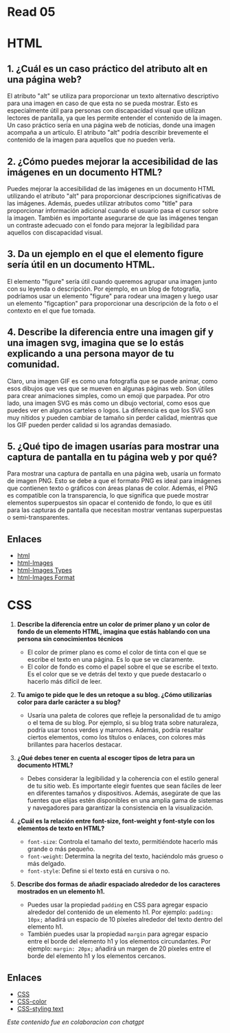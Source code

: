 # Read 05 

# **HTML**

## 1. **¿Cuál es un caso práctico del atributo alt en una página web?**

   El atributo "alt" se utiliza para proporcionar un texto alternativo descriptivo para una imagen en caso de que esta no se pueda mostrar. Esto es especialmente útil para personas con discapacidad visual que utilizan lectores de pantalla, ya que les permite entender el contenido de la imagen. Un caso práctico sería en una página web de noticias, donde una imagen acompaña a un artículo. El atributo "alt" podría describir brevemente el contenido de la imagen para aquellos que no pueden verla.

## 2. **¿Cómo puedes mejorar la accesibilidad de las imágenes en un documento HTML?**

   Puedes mejorar la accesibilidad de las imágenes en un documento HTML utilizando el atributo "alt" para proporcionar descripciones significativas de las imágenes. Además, puedes utilizar atributos como "title" para proporcionar información adicional cuando el usuario pasa el cursor sobre la imagen. También es importante asegurarse de que las imágenes tengan un contraste adecuado con el fondo para mejorar la legibilidad para aquellos con discapacidad visual.

## 3. **Da un ejemplo en el que el elemento figure sería útil en un documento HTML.**

   El elemento "figure" sería útil cuando queremos agrupar una imagen junto con su leyenda o descripción. Por ejemplo, en un blog de fotografía, podríamos usar un elemento "figure" para rodear una imagen y luego usar un elemento "figcaption" para proporcionar una descripción de la foto o el contexto en el que fue tomada.

## 4. **Describe la diferencia entre una imagen gif y una imagen svg, imagina que se lo estás explicando a una persona mayor de tu comunidad.**

   Claro, una imagen GIF es como una fotografía que se puede animar, como esos dibujos que ves que se mueven en algunas páginas web. Son útiles para crear animaciones simples, como un emoji que parpadea. Por otro lado, una imagen SVG es más como un dibujo vectorial, como esos que puedes ver en algunos carteles o logos. La diferencia es que los SVG son muy nítidos y pueden cambiar de tamaño sin perder calidad, mientras que los GIF pueden perder calidad si los agrandas demasiado.

## 5. **¿Qué tipo de imagen usarías para mostrar una captura de pantalla en tu página web y por qué?**

   Para mostrar una captura de pantalla en una página web, usaría un formato de imagen PNG. Esto se debe a que el formato PNG es ideal para imágenes que contienen texto o gráficos con áreas planas de color. Además, el PNG es compatible con la transparencia, lo que significa que puede mostrar elementos superpuestos sin opacar el contenido de fondo, lo que es útil para las capturas de pantalla que necesitan mostrar ventanas superpuestas o semi-transparentes.

## **Enlaces**

- [html](https://developer.mozilla.org/es/docs/Learn/HTML/Multimedia_and_embedding)
- [html-Images](https://developer.mozilla.org/es/docs/Learn/HTML/Multimedia_and_embedding/Images_in_HTML)
- [html-Images Types](https://developer.mozilla.org/en-US/docs/Web/Media/Formats/Image_types)
- [html-Images Format](https://developer.mozilla.org/en-US/docs/Web/Media/Formats/Image_types#choosing_an_image_format)

# **CSS**

1. **Describe la diferencia entre un color de primer plano y un color de fondo de un elemento HTML, imagina que estás hablando con una persona sin conocimientos técnicos**
   - El color de primer plano es como el color de tinta con el que se escribe el texto en una página. Es lo que se ve claramente. 
   - El color de fondo es como el papel sobre el que se escribe el texto. Es el color que se ve detrás del texto y que puede destacarlo o hacerlo más difícil de leer.

2. **Tu amigo te pide que le des un retoque a su blog. ¿Cómo utilizarías color para darle carácter a su blog?**
   - Usaría una paleta de colores que refleje la personalidad de tu amigo o el tema de su blog. Por ejemplo, si su blog trata sobre naturaleza, podría usar tonos verdes y marrones. Además, podría resaltar ciertos elementos, como los títulos o enlaces, con colores más brillantes para hacerlos destacar.

3. **¿Qué debes tener en cuenta al escoger tipos de letra para un documento HTML?**
   - Debes considerar la legibilidad y la coherencia con el estilo general de tu sitio web. Es importante elegir fuentes que sean fáciles de leer en diferentes tamaños y dispositivos. Además, asegúrate de que las fuentes que elijas estén disponibles en una amplia gama de sistemas y navegadores para garantizar la consistencia en la visualización.

4. **¿Cuál es la relación entre font-size, font-weight y font-style con los elementos de texto en HTML?**
   - `font-size`: Controla el tamaño del texto, permitiéndote hacerlo más grande o más pequeño.
   - `font-weight`: Determina la negrita del texto, haciéndolo más grueso o más delgado.
   - `font-style`: Define si el texto está en cursiva o no.

5. **Describe dos formas de añadir espaciado alrededor de los caracteres mostrados en un elemento h1.**
   - Puedes usar la propiedad `padding` en CSS para agregar espacio alrededor del contenido de un elemento h1. Por ejemplo: `padding: 10px;` añadirá un espacio de 10 píxeles alrededor del texto dentro del elemento h1.
   - También puedes usar la propiedad `margin` para agregar espacio entre el borde del elemento h1 y los elementos circundantes. Por ejemplo: `margin: 20px;` añadirá un margen de 20 píxeles entre el borde del elemento h1 y los elementos cercanos.

## **Enlaces**


- [CSS](https://developer.mozilla.org/es/docs/Learn/CSS)
- [CSS-color](https://developer.mozilla.org/en-US/docs/Web/CSS/CSS_Colors/Applying_color)
- [CSS-styling text](https://developer.mozilla.org/es/docs/Learn/CSS/Styling_text/Fundamentals)

*Este contenido fue en colaboracion con chatgpt*